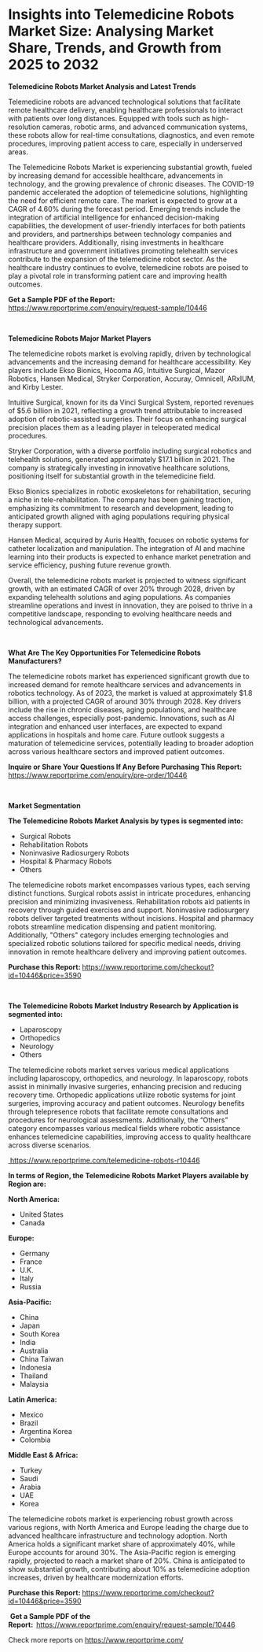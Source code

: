 <p><h1>Insights into Telemedicine Robots Market Size: Analysing Market Share, Trends, and Growth from 2025 to 2032</h1></p><p><strong>Telemedicine Robots Market Analysis and Latest Trends</strong></p>
<p><p>Telemedicine robots are advanced technological solutions that facilitate remote healthcare delivery, enabling healthcare professionals to interact with patients over long distances. Equipped with tools such as high-resolution cameras, robotic arms, and advanced communication systems, these robots allow for real-time consultations, diagnostics, and even remote procedures, improving patient access to care, especially in underserved areas.</p><p>The Telemedicine Robots Market is experiencing substantial growth, fueled by increasing demand for accessible healthcare, advancements in technology, and the growing prevalence of chronic diseases. The COVID-19 pandemic accelerated the adoption of telemedicine solutions, highlighting the need for efficient remote care. The market is expected to grow at a CAGR of 4.60% during the forecast period. Emerging trends include the integration of artificial intelligence for enhanced decision-making capabilities, the development of user-friendly interfaces for both patients and providers, and partnerships between technology companies and healthcare providers. Additionally, rising investments in healthcare infrastructure and government initiatives promoting telehealth services contribute to the expansion of the telemedicine robot sector. As the healthcare industry continues to evolve, telemedicine robots are poised to play a pivotal role in transforming patient care and improving health outcomes.</p></p>
<p><strong>Get a Sample PDF of the Report:&nbsp;</strong> <a href="https://www.reportprime.com/enquiry/request-sample/10446?utm_campaign=2627&utm_medium=2&utm_source=Github&utm_content=ia&utm_term=20032025&utm_id=telemedicine-robots">https://www.reportprime.com/enquiry/request-sample/10446</a></p>
<p>&nbsp;</p>
<p><strong>Telemedicine Robots Major Market Players</strong></p>
<p><p>The telemedicine robots market is evolving rapidly, driven by technological advancements and the increasing demand for healthcare accessibility. Key players include Ekso Bionics, Hocoma AG, Intuitive Surgical, Mazor Robotics, Hansen Medical, Stryker Corporation, Accuray, Omnicell, ARxIUM, and Kirby Lester.</p><p>Intuitive Surgical, known for its da Vinci Surgical System, reported revenues of $5.6 billion in 2021, reflecting a growth trend attributable to increased adoption of robotic-assisted surgeries. Their focus on enhancing surgical precision places them as a leading player in teleoperated medical procedures.</p><p>Stryker Corporation, with a diverse portfolio including surgical robotics and telehealth solutions, generated approximately $17.1 billion in 2021. The company is strategically investing in innovative healthcare solutions, positioning itself for substantial growth in the telemedicine field.</p><p>Ekso Bionics specializes in robotic exoskeletons for rehabilitation, securing a niche in tele-rehabilitation. The company has been gaining traction, emphasizing its commitment to research and development, leading to anticipated growth aligned with aging populations requiring physical therapy support.</p><p>Hansen Medical, acquired by Auris Health, focuses on robotic systems for catheter localization and manipulation. The integration of AI and machine learning into their products is expected to enhance market penetration and service efficiency, pushing future revenue growth.</p><p>Overall, the telemedicine robots market is projected to witness significant growth, with an estimated CAGR of over 20% through 2028, driven by expanding telehealth solutions and aging populations. As companies streamline operations and invest in innovation, they are poised to thrive in a competitive landscape, responding to evolving healthcare needs and technological advancements.</p></p>
<p>&nbsp;</p>
<p><strong>What Are The Key Opportunities For Telemedicine Robots Manufacturers?</strong></p>
<p><p>The telemedicine robots market has experienced significant growth due to increased demand for remote healthcare services and advancements in robotics technology. As of 2023, the market is valued at approximately $1.8 billion, with a projected CAGR of around 30% through 2028. Key drivers include the rise in chronic diseases, aging populations, and healthcare access challenges, especially post-pandemic. Innovations, such as AI integration and enhanced user interfaces, are expected to expand applications in hospitals and home care. Future outlook suggests a maturation of telemedicine services, potentially leading to broader adoption across various healthcare sectors and improved patient outcomes.</p></p>
<p><strong>Inquire or Share Your Questions If Any Before Purchasing This Report:</strong> <a href="https://www.reportprime.com/enquiry/pre-order/10446?utm_campaign=2627&utm_medium=2&utm_source=Github&utm_content=ia&utm_term=20032025&utm_id=telemedicine-robots">https://www.reportprime.com/enquiry/pre-order/10446</a></p>
<p>&nbsp;</p>
<p><strong>Market Segmentation</strong></p>
<p><strong>The Telemedicine Robots Market Analysis by types is segmented into:</strong></p>
<p><ul><li>Surgical Robots</li><li>Rehabilitation Robots</li><li>Noninvasive Radiosurgery Robots</li><li>Hospital & Pharmacy Robots</li><li>Others</li></ul></p>
<p><p>The telemedicine robots market encompasses various types, each serving distinct functions. Surgical robots assist in intricate procedures, enhancing precision and minimizing invasiveness. Rehabilitation robots aid patients in recovery through guided exercises and support. Noninvasive radiosurgery robots deliver targeted treatments without incisions. Hospital and pharmacy robots streamline medication dispensing and patient monitoring. Additionally, "Others" category includes emerging technologies and specialized robotic solutions tailored for specific medical needs, driving innovation in remote healthcare delivery and improving patient outcomes.</p></p>
<p><strong>Purchase this Report:&nbsp;</strong><a href="https://www.reportprime.com/checkout?id=10446&price=3590&utm_campaign=2627&utm_medium=2&utm_source=Github&utm_content=ia&utm_term=20032025&utm_id=telemedicine-robots">https://www.reportprime.com/checkout?id=10446&price=3590</a></p>
<p>&nbsp;</p>
<p><strong>The Telemedicine Robots Market Industry Research by Application is segmented into:</strong></p>
<p><ul><li>Laparoscopy</li><li>Orthopedics</li><li>Neurology</li><li>Others</li></ul></p>
<p><p>The telemedicine robots market serves various medical applications including laparoscopy, orthopedics, and neurology. In laparoscopy, robots assist in minimally invasive surgeries, enhancing precision and reducing recovery time. Orthopedic applications utilize robotic systems for joint surgeries, improving accuracy and patient outcomes. Neurology benefits through telepresence robots that facilitate remote consultations and procedures for neurological assessments. Additionally, the “Others” category encompasses various medical fields where robotic assistance enhances telemedicine capabilities, improving access to quality healthcare across diverse scenarios.</p></p>
<p><a href="https://www.reportprime.com/telemedicine-robots-r10446?utm_campaign=2627&utm_medium=2&utm_source=Github&utm_content=ia&utm_term=20032025&utm_id=telemedicine-robots">&nbsp;https://www.reportprime.com/telemedicine-robots-r10446</a></p>
<p><strong>In terms of Region, the Telemedicine Robots Market Players available by Region are:</strong></p>
<p>
    <p> <strong> North America: </strong>
        <ul>
            <li>United States</li>
            <li>Canada</li>
        </ul>
        </p> 
    <p> <strong> Europe: </strong>
        <ul>
            <li>Germany</li>
            <li>France</li>
            <li>U.K.</li>
            <li>Italy</li>
            <li>Russia</li>
        </ul>
        </p> 
    <p> <strong> Asia-Pacific: </strong>
        <ul>
            <li>China</li>
            <li>Japan</li>
            <li>South Korea</li>
            <li>India</li>
            <li>Australia</li>
            <li>China Taiwan</li>
            <li>Indonesia</li>
            <li>Thailand</li>
            <li>Malaysia</li>
        </ul>
        </p> 
    <p> <strong> Latin America: </strong>
        <ul>
            <li>Mexico</li>
            <li>Brazil</li>
            <li>Argentina Korea</li>
            <li>Colombia</li>
        </ul>
        </p> 
    <p> <strong> Middle East & Africa: </strong>
        <ul>
            <li>Turkey</li>
            <li>Saudi</li>
            <li>Arabia</li>
            <li>UAE</li>
            <li>Korea</li>
        </ul>
    </p>
    </p>
<p><p>The telemedicine robots market is experiencing robust growth across various regions, with North America and Europe leading the charge due to advanced healthcare infrastructure and technology adoption. North America holds a significant market share of approximately 40%, while Europe accounts for around 30%. The Asia-Pacific region is emerging rapidly, projected to reach a market share of 20%. China is anticipated to show substantial growth, contributing about 10% as telemedicine adoption increases, driven by healthcare modernization efforts.</p></p>
<p><strong>Purchase this Report: </strong><a href="https://www.reportprime.com/checkout?id=10446&price=3590&utm_campaign=2627&utm_medium=2&utm_source=Github&utm_content=ia&utm_term=20032025&utm_id=telemedicine-robots">https://www.reportprime.com/checkout?id=10446&price=3590</a></p>
<p>&nbsp;<strong>Get a Sample PDF of the Report:&nbsp;&nbsp;</strong><a href="https://www.reportprime.com/enquiry/request-sample/10446?utm_campaign=2627&utm_medium=2&utm_source=Github&utm_content=ia&utm_term=20032025&utm_id=telemedicine-robots">https://www.reportprime.com/enquiry/request-sample/10446</a></p>
<p><strong></strong></p>
<p>Check more reports on <a href="https://www.reportprime.com/?utm_campaign=2627&utm_medium=2&utm_source=Github&utm_content=ia&utm_term=20032025&utm_id=telemedicine-robots">https://www.reportprime.com/</a></p>